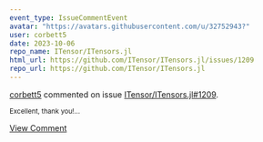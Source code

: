 ```yaml
---
event_type: IssueCommentEvent
avatar: "https://avatars.githubusercontent.com/u/32752943?"
user: corbett5
date: 2023-10-06
repo_name: ITensor/ITensors.jl
html_url: https://github.com/ITensor/ITensors.jl/issues/1209
repo_url: https://github.com/ITensor/ITensors.jl
---
```


<a href='https://github.com/corbett5' target='_blank'>corbett5</a> commented on issue <a href='https://github.com/ITensor/ITensors.jl/issues/1209' target='_blank'>ITensor/ITensors.jl#1209</a>.

<small>Excellent, thank you!...</small>

<a href='https://github.com/ITensor/ITensors.jl/issues/1209' target='_blank'>View Comment</a>
